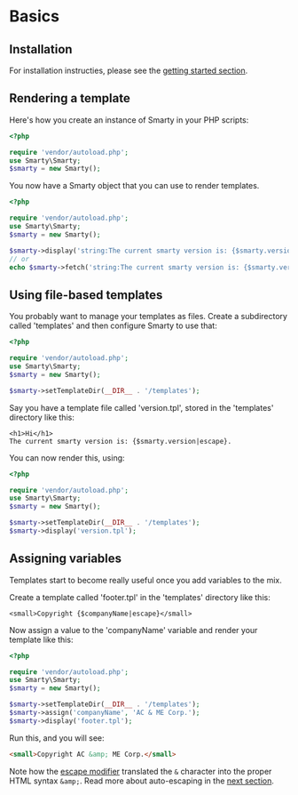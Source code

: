# Basics

## Installation
For installation instructies, please see the [getting started section](../getting-started.md).

## Rendering a template
Here's how you create an instance of Smarty in your PHP scripts:
```php
<?php

require 'vendor/autoload.php';
use Smarty\Smarty;
$smarty = new Smarty();
```

You now have a Smarty object that you can use to render templates.

```php
<?php

require 'vendor/autoload.php';
use Smarty\Smarty;
$smarty = new Smarty();

$smarty->display('string:The current smarty version is: {$smarty.version}.');
// or 
echo $smarty->fetch('string:The current smarty version is: {$smarty.version}.');
```

## Using file-based templates
You probably want to manage your templates as files. Create a subdirectory called 'templates' and
then configure Smarty to use that:

```php
<?php

require 'vendor/autoload.php';
use Smarty\Smarty;
$smarty = new Smarty();

$smarty->setTemplateDir(__DIR__ . '/templates');
```

Say you have a template file called 'version.tpl', stored in the 'templates' directory like this:
```smarty
<h1>Hi</h1>
The current smarty version is: {$smarty.version|escape}.
```

You can now render this, using:
```php
<?php

require 'vendor/autoload.php';
use Smarty\Smarty;
$smarty = new Smarty();

$smarty->setTemplateDir(__DIR__ . '/templates');
$smarty->display('version.tpl');
```

## Assigning variables

Templates start to become really useful once you add variables to the mix.

Create a template called 'footer.tpl' in the 'templates' directory like this:
```smarty
<small>Copyright {$companyName|escape}</small>
```

Now assign a value to the 'companyName' variable and render your template like this:

```php
<?php

require 'vendor/autoload.php';
use Smarty\Smarty;
$smarty = new Smarty();

$smarty->setTemplateDir(__DIR__ . '/templates');
$smarty->assign('companyName', 'AC & ME Corp.');
$smarty->display('footer.tpl');
```

Run this, and you will see:

```html
<small>Copyright AC &amp; ME Corp.</small>
```

Note how the [escape modifier](../designers/language-modifiers/language-modifier-escape.md) 
translated the `&` character into the proper HTML syntax `&amp;`.
Read more about auto-escaping in the [next section](./configuring.md).